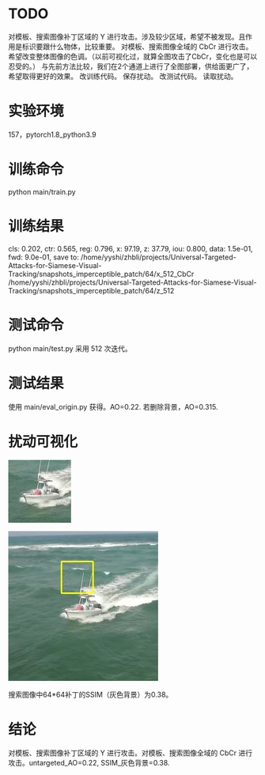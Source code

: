 # TODO
对模板、搜索图像补丁区域的 Y 进行攻击。涉及较少区域，希望不被发现。且作用是标识要跟什么物体，比较重要。
对模板、搜索图像全域的 CbCr 进行攻击。希望改变整体图像的色调。（以前可视化过，就算全图攻击了CbCr，变化也是可以忍受的。）
与先前方法比较，我们在2个通道上进行了全图部署，供给面更广了，希望取得更好的效果。
改训练代码。
    保存扰动。
改测试代码。
    读取扰动。

# 实验环境
157，pytorch1.8_python3.9

# 训练命令
python main/train.py

# 训练结果
cls: 0.202, ctr: 0.565, reg: 0.796, x: 97.19, z: 37.79, iou: 0.800, data: 1.5e-01, fwd: 9.0e-01, 
 save to: /home/yyshi/zhbli/projects/Universal-Targeted-Attacks-for-Siamese-Visual-Tracking/snapshots_imperceptible_patch/64/x_512_CbCr /home/yyshi/zhbli/projects/Universal-Targeted-Attacks-for-Siamese-Visual-Tracking/snapshots_imperceptible_patch/64/z_512

 # 测试命令
 python main/test.py
 采用 512 次迭代。

 # 测试结果
 使用 main/eval_origin.py 获得。AO=0.22. 若删除背景，AO=0.315.

 # 扰动可视化
 ![](1_adv_template_img.jpg)

 ![](2_adv_search_img_fgt.jpg)

 搜索图像中64*64补丁的SSIM（灰色背景）为0.38。

 # 结论
 对模板、搜索图像补丁区域的 Y 进行攻击。对模板、搜索图像全域的 CbCr 进行攻击。untargeted_AO=0.22, SSIM_灰色背景=0.38.